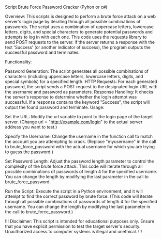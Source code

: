 Script Brute Force Password Cracker (Pyhon or c#)

Overview: This scripts is designed to perform a brute force attack on a web server's login page by iterating through all possible combinations of passwords. The script uses a combination of uppercase letters, lowercase letters, digits, and special characters to generate potential passwords and attempts to log in with each one. This code uses the requests library to send POST requests to the server. If the server returns a response with the text 'Success' (or another indicator of success), the program outputs the successful password and terminates.

Functionality:

Password Generation: The script generates all possible combinations of characters (including uppercase letters, lowercase letters, digits, and special symbols) for a specified length. HTTP Requests: For each generated password, the script sends a POST request to the designated login URL with the username and password as parameters. Response Handling: It checks the server's response to determine whether the login attempt was successful. If a response contains the keyword "Success", the script will output the found password and terminate. Usage:

Set the URL: Modify the url variable to point to the login page of the target server. (Change url = "http://example.com/login" to the actual server address you want to test.)

Specify the Username: Change the username in the function call to match the account you are attempting to crack. (Replace "myusername" in the call to brute_force_password with the actual username for which you are trying to guess the password.)

Set Password Length: Adjust the password length parameter to control the complexity of the brute force attack. This code will iterate through all possible combinations of passwords of length 4 for the specified username. You can change the length by modifying the last parameter in the call to brute_force_password.

Run the Script: Execute the script in a Python environment, and it will attempt to find the correct password by brute force. (This code will iterate through all possible combinations of passwords of length 4 for the specified username. You can change the length by modifying the last parameter in the call to brute_force_password.)

!!! Disclaimer: This script is intended for educational purposes only. Ensure that you have explicit permission to test the target server's security. Unauthorized access to computer systems is illegal and unethical. !!!
